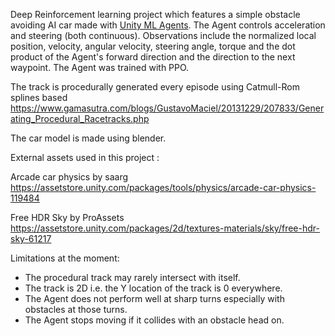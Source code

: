 Deep Reinforcement learning project which features a simple obstacle avoiding AI car made with [Unity ML Agents](https://github.com/Unity-Technologies/ml-agents).
The Agent controls acceleration and steering (both continuous). Observations include the normalized local position, velocity, angular velocity, steering angle, torque and the dot product of the Agent's forward direction and the direction to the next waypoint. The Agent was trained with PPO.

The track is procedurally generated every episode using Catmull-Rom splines based https://www.gamasutra.com/blogs/GustavoMaciel/20131229/207833/Generating_Procedural_Racetracks.php

The car model is made using blender.



External assets used in this project :

Arcade car physics by saarg
https://assetstore.unity.com/packages/tools/physics/arcade-car-physics-119484

Free HDR Sky by ProAssets
https://assetstore.unity.com/packages/2d/textures-materials/sky/free-hdr-sky-61217



Limitations at the moment:

- The procedural track may rarely intersect with itself.
- The track is 2D i.e. the Y location of the track is 0 everywhere.
- The Agent does not perform well at sharp turns especially with obstacles at those turns.
- The Agent stops moving if it collides with an obstacle head on.
